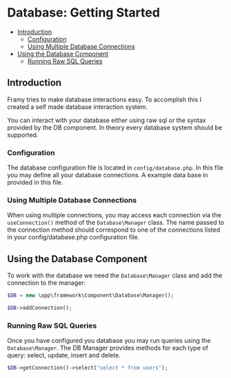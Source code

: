 # Database: Getting Started

 - [Introduction](#introduction)
    - [Configuration](#configuration)
    - [Using Multiple Database Connections](#using-multiple-database-connections)
 - [Using the Database Component](#using-the-database-component)
    - [Running Raw SQL Queries](#running-raw-sql-queries)
    
    
## Introduction 

Framy tries to make database interactions easy. To accomplish this I created a self made database interaction system.

You can interact with your database either using raw sql or the syntax provided by the DB component. In theory every database system should be supported.

### Configuration

The database configuration file is located in `config/database.php`. In this file you may define all your database connections. A example data base in provided in this file.

### Using Multiple Database Connections

When using multiple connections, you may access each connection via the `useConnection()` method of the `Database\Manager` class. The name passed to the connection method should correspond to one of the connections listed in your config/database.php configuration file.

## Using the Database Component

To work with the database we need the `Database\Manager` class and add the connection to the manager:

```php
$DB = new \app\framework\Component\Database\Manager();

$DB->addConnection();
``` 

### Running Raw SQL Queries

Once you have configured you database you may run queries using the `Database\Manager`. The DB Manager provides methods for each type of query: select, update, insert and delete.

```php
$DB->getConnection()->select("select * from users");
```
